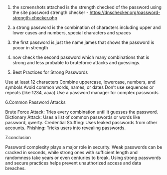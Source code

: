 1. the screenshots attached is the strength checked of the password using the site password strength checker - https://dnschecker.org/password-strength-checker.php

2. a strong password is the combination of characters including upper and lower cases and numbers, special characters and spaces

3. the first password is just the name james that shows the password is pooor in strength

4. now check the second password which many combinations that is strong and less probable to bruteforce attacks and guessings.

5. Best Practices for Strong Passwords

Use at least 12 characters
Combine uppercase, lowercase, numbers, and symbols
Avoid common words, names, or dates
Don’t use sequences or repeats (like 1234, aaaa)
Use a password manager for complex passwords

6.Common Password Attacks

Brute Force Attack: Tries every combination until it guesses the password.
Dictionary Attack: Uses a list of common passwords or words like password, qwerty.
Credential Stuffing: Uses leaked passwords from other accounts.
Phishing: Tricks users into revealing passwords.

7.conclusion

Password complexity plays a major role in security. Weak passwords can be cracked in seconds, while strong ones with sufficient length and randomness take years or even centuries to break. Using strong passwords and secure practices helps prevent unauthorized access and data breaches.

